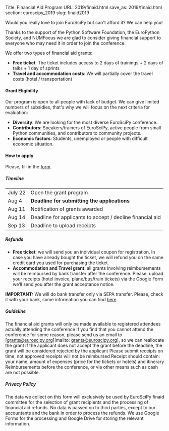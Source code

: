 Title: Financial Aid Program
URL: 2019/finaid.html
save_as: 2019/finaid.html
section: euroscipy_2019
slug: finaid2019

Would you really love to join EuroSciPy but can't afford it? We can help you!

Thanks to the support of the Python Software Foundation, the EuroPython Society,
and NUMFocus we are glad to consider giving financial support to everyone who
may need it in order to join the conference.

We offer two types of financial aid grants:

- **Free ticket**: The ticket includes access to 2 days of trainings + 2 days of talks + 1 day of sprints
- **Travel and accommodation costs**: We will partially cover the travel costs (hotel / transportation)

#### Grant Eligibility

Our program is open to all people with lack of budget.
We can give limited numbers of subsidies,
that's why we will focus on the next criteria for evaluation:

- **Diversity**: We are looking for the most diverse EuroSciPy conference.
- **Contributors**: Speakers/trainers of EuroSciPy, active people from small Python
communities, and contributors to community projects.
- **Economic factors**: Students, unemployed or people with difficult economic situation.

#### How to apply

Please, fill in the [form](https://forms.gle/FBjV9oGA56J8LVhL6).

##### Timeline

|            |                                                                                   |
|------------|-----------------------------------------------------------------------------------|
| July 22    | Open the grant program                                                            |
| Aug 4      | **Deadline for submitting the applications**                                      |
| Aug 11     | Notification of grants awarded                                                    |
| Aug 14     | Deadline for applicants to accept / decline financial aid                         |
| Sep 13     | Deadline to upload receipts                                                       |

##### Refunds

- **Free ticket**: we will send you an individual coupon for registration. In case you
have already bought the ticket, we will refund you on the same credit card you
used for purchasing the ticket.
- **Accommodation and Travel grant**: all grants involving reimbursements will be
reimbursed by bank transfer after the conference. Please, upload your receipts
(hotel invoice, plane/bus/train tickets) via the Google Form we’ll send you
after the grant acceptance notice.

**IMPORTANT:** We will do bank transfer only via SEPA transfer. Please, check
it with your bank, some information you can find
[here](https://en.wikipedia.org/wiki/Single_Euro_Payments_Area).

##### Guideline

The financial aid grants will only be made available to registered attendees
actually attending the conference
If you find that you cannot attend the conference for some reason, please send
us an email to [grants@euroscipy.org](mailto: grants@euroscipy.org), so we can
reallocate the grant
If the applicant does not accept the grant before the deadline, the grant will
be considered rejected by the applicant
Please submit receipts on time, not approved receipts will not be reimbursed
Receipt should contain: your name, amount of expenses (price for the tickets or
hotels) and itinerary
Reimbursements before the conference, or via other means such as cash
are not possible.

##### Privacy Policy

The data we collect on this form will exclusively be used by EuroSciPy finaid
committee for the selection of grant recipients and the processing of financial
aid refunds. No data is passed on to third parties, except to our accountants
and the bank in order to process the refunds. We use Google Forms for the
processing and Google Drive for storing the relevant information.
